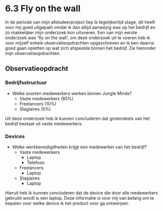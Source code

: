 # 6.3 Fly on the wall

In de periode van mijn afstudeerproject liep ik tegelijkertijd stage, dit heeft voor mij goed uitgepakt omdat ik dan altijd aanwezig was op het bedrijf en zo makkelijker mijn onderzoek kon uitvoeren. Een van mijn eerste onderzoek was 'fly on the wall', om deze onderzoek uit te voeren heb ik voor mijzelf enkele observatieopdrachten opgeschreven en ik ben daarna goed gaan opletten op wat zich afspeelde binnen het bedrijf. Zie hieronder mijn observatieopdrachten.

## Observatieopdracht

### Bedrijfsstructuur 

* Welke soorten medewerkers werken binnen Jungle Minds?
  * Vaste medewerkers \(85%\)
  * Freelancers \(10%\)
  * Stagiaires \(5%\)

Uit deze onderzoek heb ik kunnen concluderen dat grotendeels van het bedrijf bestaat uit vaste medewerkers.

### Devices

* Welke werkbenodigdheden krijgt een medewerker van het bedrijf?
  * Vaste medewerkers
    * Laptop
    * Telefoon
  * Freelancers
    * Laptop
  * Stagiaires
    * Laptop

Hieruit heb ik kunnen concluderen dat de device die door alle medewerkers gebruikt wordt is een laptop. Deze informatie is voor mij van belang om te bepalen voor welke device ik het product voor ga ontwerpen. 

